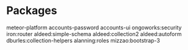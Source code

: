 # Packages

meteor-platform
accounts-password
accounts-ui
ongoworks:security
iron:router
aldeed:simple-schema
aldeed:collection2
aldeed:autoform
dburles:collection-helpers
alanning:roles
mizzao:bootstrap-3
